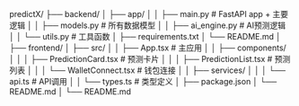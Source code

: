 predictX/
├── backend/
│   ├── app/
│   │   ├── main.py                # FastAPI app + 主要逻辑
│   │   ├── models.py              # 所有数据模型
│   │   ├── ai_engine.py           # AI预测逻辑
│   │   └── utils.py               # 工具函数
│   ├── requirements.txt
│   └── README.md
│
├── frontend/
│   ├── src/
│   │   ├── App.tsx               # 主应用
│   │   ├── components/
│   │   │   ├── PredictionCard.tsx    # 预测卡片
│   │   │   ├── PredictionList.tsx    # 预测列表
│   │   │   └── WalletConnect.tsx     # 钱包连接
│   │   ├── services/
│   │   │   └── api.ts            # API调用
│   │   └── types.ts              # 类型定义
│   ├── package.json
│   └── README.md
│
└── README.md